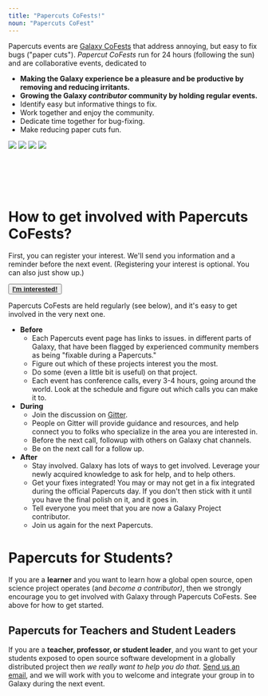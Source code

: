 ```yaml
---
title: "Papercuts CoFests!"
noun: "Papercuts CoFest"
---
```


Papercuts events are [Galaxy CoFests](/events/cofests/) that address annoying, but easy to fix bugs ("paper cuts").  *Papercut CoFests* run for 24 hours (following the sun) and are collaborative events, dedicated to

* **Making the Galaxy experience be a pleasure and be productive by removing and reducing irritants.**
* **Growing the Galaxy *contributor* community by holding regular events.**
* Identify easy but informative things to fix.
* Work together and enjoy the community.
* Dedicate time together for bug-fixing.
* Make reducing paper cuts fun.

<div class="text-center img-sizer autowidth" style="height: 6rem">

![](/events/2020-10-papercuts/papercuts-2020-10-21.png)
![](/events/2020-11-papercuts/papercuts-2020-11-18.png)
![](/events/2020-12-papercuts/papercuts-2020-12.gif)
![](/events/2021-01-papercuts/papercuts-2021-01.png)

</div>


# How to get involved with Papercuts CoFests?

First, you can register your interest.  We'll send you information and a reminder before the next event.  (Registering your interest is optional.  You can also just show up.)

<button type="button" class="btn btn-light"> **[I'm interested!](https://docs.google.com/forms/d/e/1FAIpQLSc-OUa9s-L9DO1RMuSeiOWts1am0eWXI9VKM9dHfKxExBS-ag/viewform)**
 </button></a>

Papercuts CoFests are held regularly (see below), and it's easy to get involved in the very next one.

* **Before**
    * Each Papercuts event page has links to issues. in different parts of Galaxy, that have been flagged by experienced community members as being "fixable during a Papercuts."
    * Figure out which of these projects interest you the most.
    * Do some (even a little bit is useful) on that project.
    * Each event has conference calls, every 3-4 hours, going around the world.  Look at the schedule and figure out which calls you can make it to.
* **During**
    * Join the discussion on [Gitter](https://gitter.im/galaxyproject/Lobby).
    * People on Gitter will provide guidance and resources, and help connect you to folks who specialize in the area you are interested in.
    * Before the next call, followup with others on Galaxy chat channels.
    * Be on the next call for a follow up.
* **After**
    * Stay involved. Galaxy has lots of ways to get involved. Leverage your newly acquired knowledge to ask for help, and to help others.
    * Get your fixes integrated!  You may or may not get in a fix integrated during the official Papercuts day.  If you don't then stick with it until you have the final polish on it, and it goes in.
    * Tell everyone you meet that you are now a Galaxy Project contributor.
    * Join us again for the next Papercuts.

# Papercuts for Students?

If you are a **learner** and you want to learn how a global open source, open science project operates (and *become a contributor)*, then we strongly encourage you to get involved with Galaxy through Papercuts CoFests.  See above for how to get started.

## Papercuts for Teachers and Student Leaders

If you are a **teacher, professor, or student leader**, and you want to get your students exposed to open source software development in a globally distributed project then *we really want to help you do that.*  [Send us an email](mailto:outreach@galaxyproject.org), and we will work with you to welcome and integrate your group in to Galaxy during the next event.

